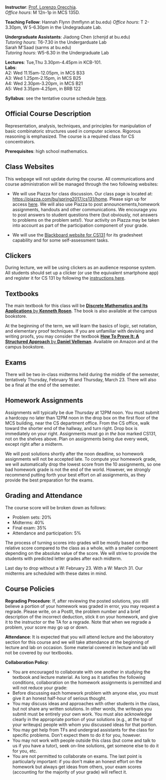 __Instructor__: [Prof. Lorenzo Orecchia](http://orecchia.net).  
 _Office hours_: M 12n-1p in MCS 135D.  

__Teaching Fellow__: Hannah Flynn  (hmflynn at bu.edu)
 _Office hours_: T 2-3.30pm, W 5-6.30pm in the Undegraduate Lab.
 
 __Undergraduate Assistants__:
Jiadong Chen (chenjd at bu.edu)  
_Tutoring hours_: T6-7.30 in the Undergarduate Lab   
Sarah M'Saad (sarms at bu.edu)   
_Tutoring hours_: W5-6.30 in the Undergraduate Lab   

__Lectures__: Tue,Thu 3.30pm-4.45pm in KCB-101.  
__Labs__:  
  A2:    Wed 11.15am-12.05pm, in MCS B33  
  A3:    Wed 1.25pm-2.15pm, in MCS B25  
  A4:    Wed 2.30pm-3.20pm, in MCS B21  
  A5:    Wed 3.35pm-4.25pm, in BRB 122  


__Syllabus__: see the tentative course schedule [here](https://docs.google.com/spreadsheets/d/16zU7A5lqDNNbJVjETO6XPas3sM0HMOGMlxghBtLTOz0/edit?usp=sharing).

## Official Course Description

Representation, analysis, techniques, and principles for manipulation of basic combinatoric structures used in computer science. Rigorous reasoning is emphasized. 
The course is a required class for CS concentrators.

**Prerequisites**: high school mathematics.


## Class Websites

This webpage will not update during the course. All communications and course administration will be managed through the two following websites:

- We will use Piazza for class discussion. Our class page is located at: <https://piazza.com/bu/spring2017/cs131/home>. Please sign up for access [here](https://piazza.com/bu/spring2017/cs131). We will also use Piazza to post announcements,homework assignments, handouts and other communications. We encourage you to post answers to student questions there
(but obviously, not answers to problems on the problem sets!). 
Your activity on Piazza may be taken into account as part of the participation component of your grade.

- We will use the [Blackboard website for CS131](learn.bu.edu) for its gradesheet capability and for some self-assessment tasks.


## Clickers

During lecture, we will be using clickers as an audience response system. All students should set up a clicker (or use the equivalent smartphone app) and register it for CS 131 by following the [instructions here](clicker.html).



## Textbooks

The main textbook for this class will be [**Discrete Mathematics and Its Applications** by **Kenneth Rosen**](https://www.amazon.com/Discrete-Mathematics-Its-Applications-Seventh/dp/0073383090/ref=sr_1_1?ie=UTF8&qid=1482709210&sr=8-1&keywords=discrete+mathematics+and+its+applications+7th+edition ). The book is also available at the campus bookstore. 

At the beginning of the term, we will learn the basics of logic, set
notation, and elementary proof techniques. If you are unfamiliar with devising and writing proofs, you may consider the textbook [**How To Prove It: A Structured Approach** by **Daniel Velleman**](http://www.amazon.com/How-Prove-It-Structured-Approach/dp/0521675995/ref=dp_ob_title_bk). Available on Amazon and at the campus bookstore.


## Exams

There will be two in-class midterms held during the middle of
the semester, tentatively Thursday, February 16 and Thursday, March 23. There will also be a final at the end of the semester.

## Homework Assignments 
Assignments will typically be due Thursday at 12PM noon. You must submit a hardcopy no later than
12PM noon in the drop box on the first floor of the MCS building, near the CS
department office. From the CS office, walk toward the shorter end of the
hallway, and turn right. Drop box is immediately on your right. Assignments
must go *in the box* marked CS131, not on the shelves above. Plan on assignments being due every week, except right after a midterm.

We will post solutions shortly after the noon deadline, so homework assignments will
not be accepted late.  To compute your homework grade, we will automatically drop the lowest score from the 10 assignments, so one bad homework grade is not the end of the
world. However, we strongly recommend putting forth your best effort on all
assignments, as they provide the best preparation for the exams. 


## Grading and Attendance

The course score will be broken down as follows:

- Problem sets: 20%
- Midterms: 40%
- Final exam: 35%
- Attendance and participation: 5%   

The process of turning scores into grades will be mostly based on the relative score compared to the class as a whole, with a smaller component depending on the absolute value of the score. We will strive to provide the students with predicted letter grades after each midterm.


Last day to drop without a W: February 23. With a W: March 31.
Our midterms are scheduled with these dates in mind. 


## Course Policies

**Regrading Procedure**: If, after reviewing the posted solutions, you still
believe a portion of your homework was graded in error, you may request a
regrade. Please write, on a PostIt, the problem number and a brief
description of the incorrect deduction, stick it on your homework, and give
it to the instructor or the TA for a regrade. Note that when we regrade a problem, your
score may go up or down.

**Attendance**: It is expected that you will attend lecture and the laboratory
section for this course and we will take attendance at the beginning of
lecture and lab on occasion. Some material covered in lecture and lab will not be
covered by our textbooks. 

**Collaboration Policy**: 

- You are encouraged to collaborate with one another in studying the textbook and lecture material. As long as it satisfies the following conditions, collaboration on the homework assignments is permitted and will not reduce your grade:
- Before discussing each homework problem with anyone else, you must give it an honest half-hour of serious thought.
- You may discuss ideas and approaches with other students in the class, but not share any written solutions. In other words, the writeups you submit must be entirely your own work. You must also acknowledge clearly in the appropriate portion of your solutions (e.g., at the top of your writeups) people with whom you discussed ideas for that portion.
- You may get help from TFs and undergrad assistants for the class for specific problems. Don't expect them to do it for you, however.
- You may not work with people outside this class (but come and talk to us if you have a tutor), seek on-line solutions, get someone else to do it for you, etc.
- You are not permitted to collaborate on exams.
The last point is particularly important: if you don't make an honest effort on the homework but always get ideas from others, your exam scores (accounting for the majority of your grade) will reflect it.


